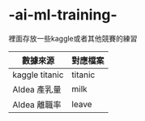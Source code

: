 # -ai-ml-training-
裡面存放一些kaggle或者其他競賽的練習


| 數據來源              | 對應檔案|
|----------------------|----------|
|kaggle titanic        | titanic |
|AIdea  產乳量          |  milk  |
|AIdea  離職率          |  leave |
